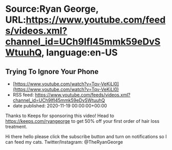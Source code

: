 # Source:Ryan George, URL:https://www.youtube.com/feeds/videos.xml?channel_id=UCh9IfI45mmk59eDvSWtuuhQ, language:en-US

## Trying To Ignore Your Phone
 - [https://www.youtube.com/watch?v=Tqv-VeKiLl0](https://www.youtube.com/watch?v=Tqv-VeKiLl0)
 - RSS feed: https://www.youtube.com/feeds/videos.xml?channel_id=UCh9IfI45mmk59eDvSWtuuhQ
 - date published: 2020-11-19 00:00:00+00:00

Thanks to Keeps for sponsoring this video!
Head to https://keeps.com/ryangeorge to get 50% off your first order of hair loss treatment.

Hi there hello please click the subscribe button and turn on notifications so I can feed my cats.
Twitter/Instagram: @TheRyanGeorge

